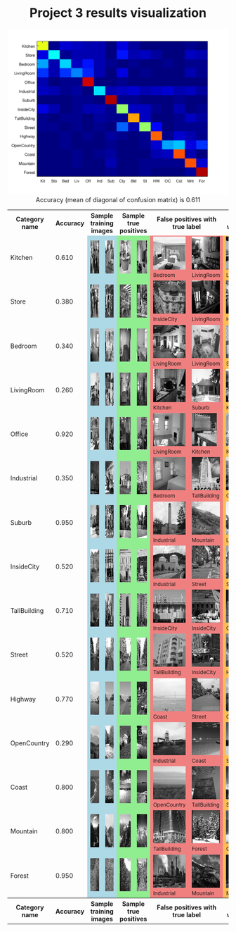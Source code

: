 <center>
<h1>Project 3 results visualization</h1>
<img src="confusion_matrix.png">

<br>
Accuracy (mean of diagonal of confusion matrix) is 0.611
<p>

<table border=0 cellpadding=4 cellspacing=1>
<tr>
<th>Category name</th>
<th>Accuracy</th>
<th colspan=2>Sample training images</th>
<th colspan=2>Sample true positives</th>
<th colspan=2>False positives with true label</th>
<th colspan=2>False negatives with wrong predicted label</th>
</tr>
<tr>
<td>Kitchen</td>
<td>0.610</td>
<td bgcolor=LightBlue><img src="thumbnails/Kitchen_image_0153.jpg" width=104 height=75></td>
<td bgcolor=LightBlue><img src="thumbnails/Kitchen_image_0202.jpg" width=70 height=75></td>
<td bgcolor=LightGreen><img src="thumbnails/Kitchen_image_0052.jpg" width=115 height=75></td>
<td bgcolor=LightGreen><img src="thumbnails/Kitchen_image_0170.jpg" width=100 height=75></td>
<td bgcolor=LightCoral><img src="thumbnails/Bedroom_image_0052.jpg" width=103 height=75><br><small>Bedroom</small></td>
<td bgcolor=LightCoral><img src="thumbnails/LivingRoom_image_0136.jpg" width=100 height=75><br><small>LivingRoom</small></td>
<td bgcolor=#FFBB55><img src="thumbnails/Kitchen_image_0022.jpg" width=57 height=75><br><small>LivingRoom</small></td>
<td bgcolor=#FFBB55><img src="thumbnails/Kitchen_image_0125.jpg" width=114 height=75><br><small>Mountain</small></td>
</tr>
<tr>
<td>Store</td>
<td>0.380</td>
<td bgcolor=LightBlue><img src="thumbnails/Store_image_0202.jpg" width=92 height=75></td>
<td bgcolor=LightBlue><img src="thumbnails/Store_image_0199.jpg" width=111 height=75></td>
<td bgcolor=LightGreen><img src="thumbnails/Store_image_0033.jpg" width=95 height=75></td>
<td bgcolor=LightGreen><img src="thumbnails/Store_image_0017.jpg" width=100 height=75></td>
<td bgcolor=LightCoral><img src="thumbnails/InsideCity_image_0084.jpg" width=75 height=75><br><small>InsideCity</small></td>
<td bgcolor=LightCoral><img src="thumbnails/LivingRoom_image_0101.jpg" width=101 height=75><br><small>LivingRoom</small></td>
<td bgcolor=#FFBB55><img src="thumbnails/Store_image_0078.jpg" width=107 height=75><br><small>Highway</small></td>
<td bgcolor=#FFBB55><img src="thumbnails/Store_image_0027.jpg" width=100 height=75><br><small>Office</small></td>
</tr>
<tr>
<td>Bedroom</td>
<td>0.340</td>
<td bgcolor=LightBlue><img src="thumbnails/Bedroom_image_0127.jpg" width=115 height=75></td>
<td bgcolor=LightBlue><img src="thumbnails/Bedroom_image_0028.jpg" width=97 height=75></td>
<td bgcolor=LightGreen><img src="thumbnails/Bedroom_image_0071.jpg" width=112 height=75></td>
<td bgcolor=LightGreen><img src="thumbnails/Bedroom_image_0004.jpg" width=101 height=75></td>
<td bgcolor=LightCoral><img src="thumbnails/LivingRoom_image_0007.jpg" width=109 height=75><br><small>LivingRoom</small></td>
<td bgcolor=LightCoral><img src="thumbnails/LivingRoom_image_0135.jpg" width=116 height=75><br><small>LivingRoom</small></td>
<td bgcolor=#FFBB55><img src="thumbnails/Bedroom_image_0096.jpg" width=101 height=75><br><small>Store</small></td>
<td bgcolor=#FFBB55><img src="thumbnails/Bedroom_image_0067.jpg" width=70 height=75><br><small>Office</small></td>
</tr>
<tr>
<td>LivingRoom</td>
<td>0.260</td>
<td bgcolor=LightBlue><img src="thumbnails/LivingRoom_image_0267.jpg" width=100 height=75></td>
<td bgcolor=LightBlue><img src="thumbnails/LivingRoom_image_0144.jpg" width=114 height=75></td>
<td bgcolor=LightGreen><img src="thumbnails/LivingRoom_image_0064.jpg" width=100 height=75></td>
<td bgcolor=LightGreen><img src="thumbnails/LivingRoom_image_0106.jpg" width=101 height=75></td>
<td bgcolor=LightCoral><img src="thumbnails/Kitchen_image_0192.jpg" width=100 height=75><br><small>Kitchen</small></td>
<td bgcolor=LightCoral><img src="thumbnails/Suburb_image_0103.jpg" width=113 height=75><br><small>Suburb</small></td>
<td bgcolor=#FFBB55><img src="thumbnails/LivingRoom_image_0136.jpg" width=100 height=75><br><small>Kitchen</small></td>
<td bgcolor=#FFBB55><img src="thumbnails/LivingRoom_image_0077.jpg" width=113 height=75><br><small>Store</small></td>
</tr>
<tr>
<td>Office</td>
<td>0.920</td>
<td bgcolor=LightBlue><img src="thumbnails/Office_image_0008.jpg" width=130 height=75></td>
<td bgcolor=LightBlue><img src="thumbnails/Office_image_0113.jpg" width=125 height=75></td>
<td bgcolor=LightGreen><img src="thumbnails/Office_image_0079.jpg" width=122 height=75></td>
<td bgcolor=LightGreen><img src="thumbnails/Office_image_0074.jpg" width=109 height=75></td>
<td bgcolor=LightCoral><img src="thumbnails/LivingRoom_image_0074.jpg" width=100 height=75><br><small>LivingRoom</small></td>
<td bgcolor=LightCoral><img src="thumbnails/Kitchen_image_0035.jpg" width=57 height=75><br><small>Kitchen</small></td>
<td bgcolor=#FFBB55><img src="thumbnails/Office_image_0120.jpg" width=116 height=75><br><small>Kitchen</small></td>
<td bgcolor=#FFBB55><img src="thumbnails/Office_image_0043.jpg" width=105 height=75><br><small>Kitchen</small></td>
</tr>
<tr>
<td>Industrial</td>
<td>0.350</td>
<td bgcolor=LightBlue><img src="thumbnails/Industrial_image_0036.jpg" width=113 height=75></td>
<td bgcolor=LightBlue><img src="thumbnails/Industrial_image_0172.jpg" width=94 height=75></td>
<td bgcolor=LightGreen><img src="thumbnails/Industrial_image_0037.jpg" width=100 height=75></td>
<td bgcolor=LightGreen><img src="thumbnails/Industrial_image_0013.jpg" width=105 height=75></td>
<td bgcolor=LightCoral><img src="thumbnails/Bedroom_image_0097.jpg" width=100 height=75><br><small>Bedroom</small></td>
<td bgcolor=LightCoral><img src="thumbnails/TallBuilding_image_0111.jpg" width=75 height=75><br><small>TallBuilding</small></td>
<td bgcolor=#FFBB55><img src="thumbnails/Industrial_image_0072.jpg" width=122 height=75><br><small>Coast</small></td>
<td bgcolor=#FFBB55><img src="thumbnails/Industrial_image_0008.jpg" width=114 height=75><br><small>OpenCountry</small></td>
</tr>
<tr>
<td>Suburb</td>
<td>0.950</td>
<td bgcolor=LightBlue><img src="thumbnails/Suburb_image_0085.jpg" width=113 height=75></td>
<td bgcolor=LightBlue><img src="thumbnails/Suburb_image_0207.jpg" width=113 height=75></td>
<td bgcolor=LightGreen><img src="thumbnails/Suburb_image_0148.jpg" width=113 height=75></td>
<td bgcolor=LightGreen><img src="thumbnails/Suburb_image_0152.jpg" width=113 height=75></td>
<td bgcolor=LightCoral><img src="thumbnails/Industrial_image_0039.jpg" width=113 height=75><br><small>Industrial</small></td>
<td bgcolor=LightCoral><img src="thumbnails/Mountain_image_0075.jpg" width=75 height=75><br><small>Mountain</small></td>
<td bgcolor=#FFBB55><img src="thumbnails/Suburb_image_0103.jpg" width=113 height=75><br><small>LivingRoom</small></td>
<td bgcolor=#FFBB55><img src="thumbnails/Suburb_image_0171.jpg" width=113 height=75><br><small>TallBuilding</small></td>
</tr>
<tr>
<td>InsideCity</td>
<td>0.520</td>
<td bgcolor=LightBlue><img src="thumbnails/InsideCity_image_0232.jpg" width=75 height=75></td>
<td bgcolor=LightBlue><img src="thumbnails/InsideCity_image_0114.jpg" width=75 height=75></td>
<td bgcolor=LightGreen><img src="thumbnails/InsideCity_image_0001.jpg" width=75 height=75></td>
<td bgcolor=LightGreen><img src="thumbnails/InsideCity_image_0098.jpg" width=75 height=75></td>
<td bgcolor=LightCoral><img src="thumbnails/Industrial_image_0007.jpg" width=117 height=75><br><small>Industrial</small></td>
<td bgcolor=LightCoral><img src="thumbnails/Street_image_0054.jpg" width=75 height=75><br><small>Street</small></td>
<td bgcolor=#FFBB55><img src="thumbnails/InsideCity_image_0004.jpg" width=75 height=75><br><small>Store</small></td>
<td bgcolor=#FFBB55><img src="thumbnails/InsideCity_image_0075.jpg" width=75 height=75><br><small>Store</small></td>
</tr>
<tr>
<td>TallBuilding</td>
<td>0.710</td>
<td bgcolor=LightBlue><img src="thumbnails/TallBuilding_image_0343.jpg" width=75 height=75></td>
<td bgcolor=LightBlue><img src="thumbnails/TallBuilding_image_0275.jpg" width=75 height=75></td>
<td bgcolor=LightGreen><img src="thumbnails/TallBuilding_image_0112.jpg" width=75 height=75></td>
<td bgcolor=LightGreen><img src="thumbnails/TallBuilding_image_0122.jpg" width=75 height=75></td>
<td bgcolor=LightCoral><img src="thumbnails/InsideCity_image_0049.jpg" width=75 height=75><br><small>InsideCity</small></td>
<td bgcolor=LightCoral><img src="thumbnails/InsideCity_image_0124.jpg" width=75 height=75><br><small>InsideCity</small></td>
<td bgcolor=#FFBB55><img src="thumbnails/TallBuilding_image_0085.jpg" width=75 height=75><br><small>Coast</small></td>
<td bgcolor=#FFBB55><img src="thumbnails/TallBuilding_image_0047.jpg" width=75 height=75><br><small>Bedroom</small></td>
</tr>
<tr>
<td>Street</td>
<td>0.520</td>
<td bgcolor=LightBlue><img src="thumbnails/Street_image_0152.jpg" width=75 height=75></td>
<td bgcolor=LightBlue><img src="thumbnails/Street_image_0200.jpg" width=75 height=75></td>
<td bgcolor=LightGreen><img src="thumbnails/Street_image_0012.jpg" width=75 height=75></td>
<td bgcolor=LightGreen><img src="thumbnails/Street_image_0125.jpg" width=75 height=75></td>
<td bgcolor=LightCoral><img src="thumbnails/TallBuilding_image_0092.jpg" width=75 height=75><br><small>TallBuilding</small></td>
<td bgcolor=LightCoral><img src="thumbnails/InsideCity_image_0137.jpg" width=75 height=75><br><small>InsideCity</small></td>
<td bgcolor=#FFBB55><img src="thumbnails/Street_image_0051.jpg" width=75 height=75><br><small>Highway</small></td>
<td bgcolor=#FFBB55><img src="thumbnails/Street_image_0049.jpg" width=75 height=75><br><small>Highway</small></td>
</tr>
<tr>
<td>Highway</td>
<td>0.770</td>
<td bgcolor=LightBlue><img src="thumbnails/Highway_image_0217.jpg" width=75 height=75></td>
<td bgcolor=LightBlue><img src="thumbnails/Highway_image_0107.jpg" width=75 height=75></td>
<td bgcolor=LightGreen><img src="thumbnails/Highway_image_0062.jpg" width=75 height=75></td>
<td bgcolor=LightGreen><img src="thumbnails/Highway_image_0027.jpg" width=75 height=75></td>
<td bgcolor=LightCoral><img src="thumbnails/Coast_image_0004.jpg" width=75 height=75><br><small>Coast</small></td>
<td bgcolor=LightCoral><img src="thumbnails/Street_image_0053.jpg" width=75 height=75><br><small>Street</small></td>
<td bgcolor=#FFBB55><img src="thumbnails/Highway_image_0022.jpg" width=75 height=75><br><small>Coast</small></td>
<td bgcolor=#FFBB55><img src="thumbnails/Highway_image_0034.jpg" width=75 height=75><br><small>OpenCountry</small></td>
</tr>
<tr>
<td>OpenCountry</td>
<td>0.290</td>
<td bgcolor=LightBlue><img src="thumbnails/OpenCountry_image_0200.jpg" width=75 height=75></td>
<td bgcolor=LightBlue><img src="thumbnails/OpenCountry_image_0291.jpg" width=75 height=75></td>
<td bgcolor=LightGreen><img src="thumbnails/OpenCountry_image_0125.jpg" width=75 height=75></td>
<td bgcolor=LightGreen><img src="thumbnails/OpenCountry_image_0084.jpg" width=75 height=75></td>
<td bgcolor=LightCoral><img src="thumbnails/Industrial_image_0055.jpg" width=100 height=75><br><small>Industrial</small></td>
<td bgcolor=LightCoral><img src="thumbnails/Coast_image_0081.jpg" width=75 height=75><br><small>Coast</small></td>
<td bgcolor=#FFBB55><img src="thumbnails/OpenCountry_image_0102.jpg" width=75 height=75><br><small>Suburb</small></td>
<td bgcolor=#FFBB55><img src="thumbnails/OpenCountry_image_0113.jpg" width=75 height=75><br><small>Coast</small></td>
</tr>
<tr>
<td>Coast</td>
<td>0.800</td>
<td bgcolor=LightBlue><img src="thumbnails/Coast_image_0082.jpg" width=75 height=75></td>
<td bgcolor=LightBlue><img src="thumbnails/Coast_image_0123.jpg" width=75 height=75></td>
<td bgcolor=LightGreen><img src="thumbnails/Coast_image_0021.jpg" width=75 height=75></td>
<td bgcolor=LightGreen><img src="thumbnails/Coast_image_0068.jpg" width=75 height=75></td>
<td bgcolor=LightCoral><img src="thumbnails/OpenCountry_image_0100.jpg" width=75 height=75><br><small>OpenCountry</small></td>
<td bgcolor=LightCoral><img src="thumbnails/TallBuilding_image_0084.jpg" width=75 height=75><br><small>TallBuilding</small></td>
<td bgcolor=#FFBB55><img src="thumbnails/Coast_image_0024.jpg" width=75 height=75><br><small>Suburb</small></td>
<td bgcolor=#FFBB55><img src="thumbnails/Coast_image_0119.jpg" width=75 height=75><br><small>OpenCountry</small></td>
</tr>
<tr>
<td>Mountain</td>
<td>0.800</td>
<td bgcolor=LightBlue><img src="thumbnails/Mountain_image_0303.jpg" width=75 height=75></td>
<td bgcolor=LightBlue><img src="thumbnails/Mountain_image_0074.jpg" width=75 height=75></td>
<td bgcolor=LightGreen><img src="thumbnails/Mountain_image_0040.jpg" width=75 height=75></td>
<td bgcolor=LightGreen><img src="thumbnails/Mountain_image_0105.jpg" width=75 height=75></td>
<td bgcolor=LightCoral><img src="thumbnails/TallBuilding_image_0023.jpg" width=75 height=75><br><small>TallBuilding</small></td>
<td bgcolor=LightCoral><img src="thumbnails/Forest_image_0110.jpg" width=75 height=75><br><small>Forest</small></td>
<td bgcolor=#FFBB55><img src="thumbnails/Mountain_image_0030.jpg" width=75 height=75><br><small>Coast</small></td>
<td bgcolor=#FFBB55><img src="thumbnails/Mountain_image_0005.jpg" width=75 height=75><br><small>Coast</small></td>
</tr>
<tr>
<td>Forest</td>
<td>0.950</td>
<td bgcolor=LightBlue><img src="thumbnails/Forest_image_0092.jpg" width=75 height=75></td>
<td bgcolor=LightBlue><img src="thumbnails/Forest_image_0108.jpg" width=75 height=75></td>
<td bgcolor=LightGreen><img src="thumbnails/Forest_image_0091.jpg" width=75 height=75></td>
<td bgcolor=LightGreen><img src="thumbnails/Forest_image_0065.jpg" width=75 height=75></td>
<td bgcolor=LightCoral><img src="thumbnails/Industrial_image_0126.jpg" width=134 height=75><br><small>Industrial</small></td>
<td bgcolor=LightCoral><img src="thumbnails/Mountain_image_0093.jpg" width=75 height=75><br><small>Mountain</small></td>
<td bgcolor=#FFBB55><img src="thumbnails/Forest_image_0036.jpg" width=75 height=75><br><small>Mountain</small></td>
<td bgcolor=#FFBB55><img src="thumbnails/Forest_image_0110.jpg" width=75 height=75><br><small>Mountain</small></td>
</tr>
<tr>
<th>Category name</th>
<th>Accuracy</th>
<th colspan=2>Sample training images</th>
<th colspan=2>Sample true positives</th>
<th colspan=2>False positives with true label</th>
<th colspan=2>False negatives with wrong predicted label</th>
</tr>
</table>
</center>


